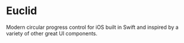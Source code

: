 # Euclid

Modern circular progress control for iOS built in 
Swift and inspired by a variety of other great UI 
components.
